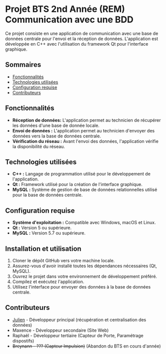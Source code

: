 # Projet BTS 2nd Année (REM)<br>Communication avec une BDD

Ce projet consiste en une application de communication avec une base de données centrale pour l'envoi et la réception de données. L'application est développée en C++ avec l'utilisation du framework Qt pour l'interface graphique.

## Sommaires
- [Fonctionnalités](#Fonctionnalités)
- [Technologies utilisées](#Technologies-utilisées)
- [Configuration requise](#Configuration-requise)
- [Contributeurs](#Contributeurs)
  
## Fonctionnalités
- **Réception de données:** L'application permet au technicien de récupérer les données d'une base de donnée locale.
- **Envoi de données :** L'application permet au technicien d'envoyer des données vers la base de données centrale.
- **Vérification du réseau :** Avant l'envoi des données, l'application vérifie la disponibilité du réseau.
  
## Technologies utilisées

- **C++ :** Langage de programmation utilisé pour le développement de l'application.
- **Qt :** Framework utilisé pour la création de l'interface graphique.
- **MySQL :** Système de gestion de base de données relationnelles utilisé pour la base de données centrale.

## Configuration requise

- **Système d'exploitation :** Compatible avec Windows, macOS et Linux.
- **Qt :** Version 5 ou supérieure.
- **MySQL :** Version 5.7 ou supérieure.

## Installation et utilisation

1. Cloner le dépôt GitHub vers votre machine locale.
2. Assurez-vous d'avoir installé toutes les dépendances nécessaires (Qt, MySQL).
3. Ouvrez le projet dans votre environnement de développement préféré.
4. Compilez et exécutez l'application.
5. Utilisez l'interface pour envoyer des données à la base de données centrale.

## Contributeurs

- [Julien](https://github.com/VolgarIII) - Développeur principal (récupération et centralisation des données)
- Maxence - Développeur secondaire (Site Web)
- Raphaël - Développeur tertiaire (Capteur de Porte, Paramétrage dispostifs)
- ~~Breynann - ??? (Capteur Impulsion)~~ (Abandon du BTS en cours d'année)
